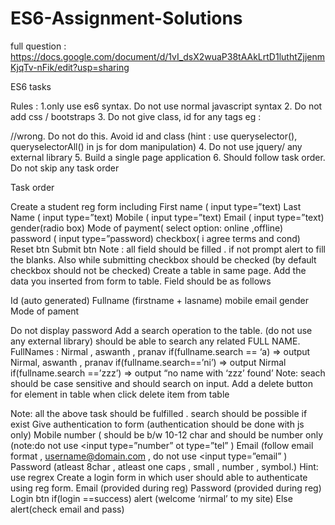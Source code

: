 # ES6-Assignment-Solutions

full question : https://docs.google.com/document/d/1vI_dsX2wuaP38tAAkLrtD1luthtZjjenmKjqTv-nFik/edit?usp=sharing



ES6 tasks

Rules :
1.only use es6 syntax. Do not use normal javascript syntax 
2. Do not add css / bootstraps 
3. Do not give class, id for any tags eg : 
<div id="" Class ="" ></div> //wrong. Do not do this. Avoid id and class 
(hint : use queryselector(),  queryselectorAll() in js for dom manipulation) 
4. Do not use jquery/ any external library 
5. Build a single page application
6. Should follow task order. Do not skip any task order

Task order

Create a student reg form including 
First name ( input type=”text)
Last Name ( input type=”text)
Mobile ( input type=”text)
Email ( input type=”text)
gender(radio box)
Mode of payment( select option: online ,offline)
password  ( input type=”password)
checkbox( i agree terms and cond)
Reset btn
Submit btn
Note : all field should be filled . if not prompt alert to fill the blanks. Also while submitting checkbox should be checked (by default checkbox should not be checked)
Create a table in same page. Add the data you inserted from form to table. Field should be as follows


Id (auto generated)
Fullname
(firstname + lasname)
mobile
email
gender
Mode of pament

Do not display password
Add a search operation to the table. (do not use any external library) should be able to search any related FULL NAME.
FullNames : Nirmal , aswanth , pranav 
 if(fullname.search == ‘a) => output Nirmal, aswanth , pranav
if(fullname.search==’ni’) => output Nirmal
if(fullname.search ==’zzz’) => output “no name with ‘zzz’ found’
Note: seach should be case sensitive and should search on input. 
Add a delete button for element in table when click delete item from table

Note: all the above task should be fulfilled . search should be possible if exist
Give authentication to form (authentication should be done with js only)
Mobile number ( should be b/w 10-12 char and should be number only (note:do not use <input type=”number”  ot type=”tel” )
Email (follow email format , username@domain.com , do not use <input type=”email” )
Password (atleast 8char , atleast one caps , small , number , symbol.)
Hint: use regrex
Create a login form in which user should able to authenticate using reg form.
Email (provided during reg)
Password (provided during reg)
Login btn
if(login ==success) alert (welcome ‘nirmal’ to my site)
Else alert(check email and pass)
